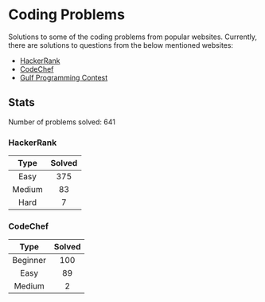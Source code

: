 # Coding Problems

Solutions to some of the coding problems from popular websites. Currently, there are solutions to questions from the below mentioned websites:

*   [HackerRank](HackerRank/ "HackerRank")
*   [CodeChef](CodeChef/ "CodeChef")
*   [Gulf Programming Contest](Gulf%20Programming%20Contest/ "GPC")

## Stats

Number of problems solved: 641

### HackerRank

| Type | Solved |
|:----:|:------:|
| Easy | 375 |
| Medium | 83 |
| Hard | 7 |

### CodeChef

| Type | Solved |
|:----:|:------:|
| Beginner | 100 |
| Easy | 89 |
| Medium | 2 |